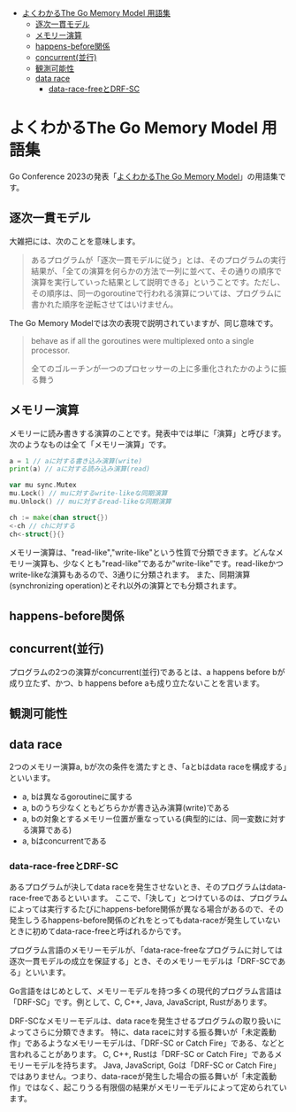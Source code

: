 - [よくわかるThe Go Memory Model 用語集](#よくわかるthe-go-memory-model-用語集)
  - [逐次一貫モデル](#逐次一貫モデル)
  - [メモリー演算](#メモリー演算)
  - [happens-before関係](#happens-before関係)
  - [concurrent(並行)](#concurrent並行)
  - [観測可能性](#観測可能性)
  - [data race](#data-race)
    - [data-race-freeとDRF-SC](#data-race-freeとdrf-sc)
# よくわかるThe Go Memory Model 用語集

Go Conference 2023の発表「[よくわかるThe Go Memory Model](https://docs.google.com/presentation/d/1UjL5jTqreNrFpulVi6l_H5vY_Bcz9jQriL65gZs1zFM/edit?usp=sharing)」の用語集です。

## 逐次一貫モデル

大雑把には、次のことを意味します。

> あるプログラムが「逐次一貫モデルに従う」とは、そのプログラムの実行結果が、「全ての演算を何らかの方法で一列に並べて、その通りの順序で演算を実行していった結果として説明できる」ということです。ただし、その順序は、同一のgoroutineで行われる演算については、プログラムに書かれた順序を逆転させてはいけません。

The Go Memory Modelでは次の表現で説明されていますが、同じ意味です。

> behave as if all the goroutines were multiplexed onto a single processor.
>
> 全てのゴルーチンが一つのプロセッサーの上に多重化されたかのように振る舞う



## メモリー演算

メモリーに読み書きする演算のことです。発表中では単に「演算」と呼びます。次のようなものは全て「メモリー演算」です。

```go
a = 1 // aに対する書き込み演算(write)
print(a) // aに対する読み込み演算(read)

var mu sync.Mutex
mu.Lock() // muに対するwrite-likeな同期演算
mu.Unlock() // muに対するread-likeな同期演算

ch := make(chan struct{})
<-ch // chに対する
ch<-struct{}{}
```

メモリー演算は、"read-like","write-like"という性質で分類できます。どんなメモリー演算も、少なくとも"read-like"であるか"write-like"です。read-likeかつwrite-likeな演算もあるので、3通りに分類されます。
また、同期演算(synchronizing operation)とそれ以外の演算とでも分類されます。

## happens-before関係

## concurrent(並行)

プログラムの2つの演算がconcurrent(並行)であるとは、a happens before bが成り立たず、かつ、b happens before aも成り立たないことを言います。

## 観測可能性

## data race

2つのメモリー演算a, bが次の条件を満たすとき、「aとbはdata raceを構成する」といいます。

- a, bは異なるgoroutineに属する
- a, bのうち少なくともどちらかが書き込み演算(write)である
- a, bの対象とするメモリー位置が重なっている(典型的には、同一変数に対する演算である)
- a, bはconcurrentである

### data-race-freeとDRF-SC

あるプログラムが決してdata raceを発生させないとき、そのプログラムはdata-race-freeであるといいます。
ここで、「決して」とつけているのは、プログラムによっては実行するたびにhappens-before関係が異なる場合があるので、その発生しうるhappens-before関係のどれをとってもdata-raceが発生していないときに初めてdata-race-freeと呼ばれるからです。

プログラム言語のメモリーモデルが、「data-race-freeなプログラムに対しては逐次一貫モデルの成立を保証する」とき、そのメモリーモデルは「DRF-SCである」といいます。

Go言語をはじめとして、メモリーモデルを持つ多くの現代的プログラム言語は「DRF-SC」です。例として、C, C++, Java, JavaScript, Rustがあります。

DRF-SCなメモリーモデルは、data raceを発生させるプログラムの取り扱いによってさらに分類できます。
特に、data raceに対する振る舞いが「未定義動作」であるようなメモリーモデルは、「DRF-SC or Catch Fire」である、などと言われることがあります。
C, C++, Rustは「DRF-SC or Catch Fire」であるメモリーモデルを持ちます。
Java, JavaScript, Goは「DRF-SC or Catch Fire」ではありません。つまり、data-raceが発生した場合の振る舞いが「未定義動作」ではなく、起こりうる有限個の結果がメモリーモデルによって定められています。